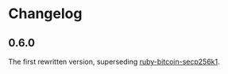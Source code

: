 
# Changelog

## 0.6.0

The first rewritten version, superseding [ruby-bitcoin-secp256k1](https://github.com/cryptape/ruby-bitcoin-secp256k1).
